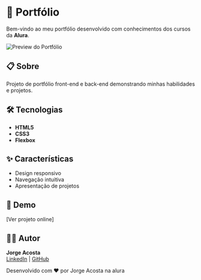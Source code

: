 # 🚀 Portfólio

Bem-vindo ao meu portfólio desenvolvido com conhecimentos dos cursos da **Alura**.

![Preview do Portfólio](https://github.com/user-attachments/assets/7b1d0532-35e9-4ad7-b283-bf048e323156)

## 📋 Sobre
Projeto de portfólio front-end e back-end demonstrando minhas habilidades e projetos.

## 🛠️ Tecnologias
- **HTML5**
- **CSS3**
- **Flexbox**

## ✨ Características
- Design responsivo
- Navegação intuitiva
- Apresentação de projetos

## 🔗 Demo
[Ver projeto online]

## 👨‍💻 Autor
**Jorge Acosta**  
[LinkedIn](https://www.linkedin.com/in/yorgiproyect/
) | [GitHub](https://github.com/YorgiProyect)

Desenvolvido com ❤️ por Jorge Acosta na alura
